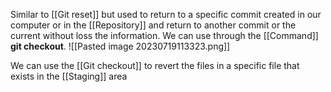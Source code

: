 
Similar to [[Git reset]] but used to return to a specific commit created in our computer or in the [[Repository]] and return to another commit or the current without loss the information. We can use through the [[Command]] **git checkout**.
 ![[Pasted image 20230719113323.png]]

We can use the [[Git checkout]] to revert the files in a specific file that exists in the [[Staging]] area
